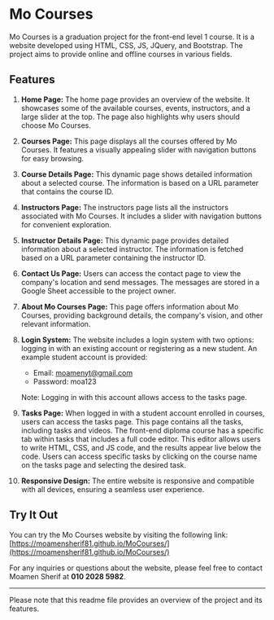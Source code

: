 # Mo Courses

Mo Courses is a graduation project for the front-end level 1 course. It is a website developed using HTML, CSS, JS, JQuery, and Bootstrap. The project aims to provide online and offline courses in various fields.

## Features

1. **Home Page:** The home page provides an overview of the website. It showcases some of the available courses, events, instructors, and a large slider at the top. The page also highlights why users should choose Mo Courses.

2. **Courses Page:** This page displays all the courses offered by Mo Courses. It features a visually appealing slider with navigation buttons for easy browsing.

3. **Course Details Page:** This dynamic page shows detailed information about a selected course. The information is based on a URL parameter that contains the course ID.

4. **Instructors Page:** The instructors page lists all the instructors associated with Mo Courses. It includes a slider with navigation buttons for convenient exploration.

5. **Instructor Details Page:** This dynamic page provides detailed information about a selected instructor. The information is fetched based on a URL parameter containing the instructor ID.

6. **Contact Us Page:** Users can access the contact page to view the company's location and send messages. The messages are stored in a Google Sheet accessible to the project owner.

7. **About Mo Courses Page:** This page offers information about Mo Courses, providing background details, the company's vision, and other relevant information.

8. **Login System:** The website includes a login system with two options: logging in with an existing account or registering as a new student. An example student account is provided:
    - Email: moamenyt@gmail.com
    - Password: moa123

    Note: Logging in with this account allows access to the tasks page.

9. **Tasks Page:** When logged in with a student account enrolled in courses, users can access the tasks page. This page contains all the tasks, including tasks and videos. The front-end diploma course has a specific tab within tasks that includes a full code editor. This editor allows users to write HTML, CSS, and JS code, and the results appear live below the code. Users can access specific tasks by clicking on the course name on the tasks page and selecting the desired task.

10. **Responsive Design:** The entire website is responsive and compatible with all devices, ensuring a seamless user experience.

## Try It Out

You can try the Mo Courses website by visiting the following link: [https://moamensherif81.github.io/MoCourses/](https://moamensherif81.github.io/MoCourses/)

For any inquiries or questions about the website, please feel free to contact Moamen Sherif at **010 2028 5982**.

---

Please note that this readme file provides an overview of the project and its features.
